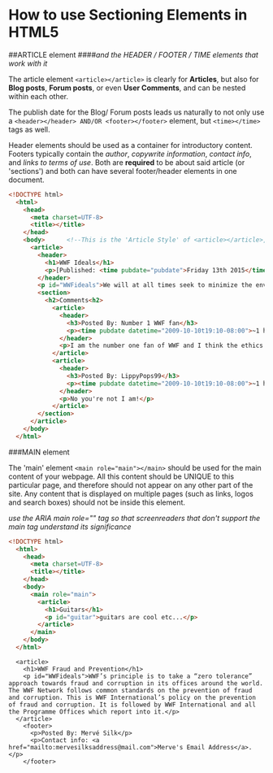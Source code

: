# How to use Sectioning Elements in HTML5

##ARTICLE element
####*and the HEADER / FOOTER / TIME elements that work with it*

The article element ```<article></article>``` is clearly for __Articles__, but also for __Blog posts__, __Forum posts__, or even __User Comments__, and can be nested within each other.

The publish date for the Blog/ Forum posts leads us naturally to not only use a ```<header></header> AND/OR <footer></footer>``` element, but ```<time></time>``` tags as well.

Header elements should be used as a container for introductory content. Footers typically contain the *author*, *copywrite information*, *contact info*, and *links to terms of use*. Both are __required__ to be about said article (or 'sections') and both can have several footer/header elements in one document.

```html
<!DOCTYPE html>
  <html>
    <head>
      <meta charset=UTF-8>
      <title></title>
    </head>
    <body>      <!--This is the 'Article Style' of <article></article>, with 'User Comments'-->
      <article>
        <header>
          <h1>WWF Ideals</h1>
          <p>[Published: <time pubdate="pubdate">Friday 13th 2015</time>]</p>
        </header>
        <p id="WWFideals">We will at all times seek to minimize the environmental impact (especially any adverse impact) of our activities, and make sure that they always comply with all environmental protection legislation. In our daily lives, both at work and in our private time, we will practice what we preach by doing all we can to reduce pollution and waste, and wherever possible use renewable and recyclable materials. And we will encourage all those with whom we interact to do the same.</p>
        <section>
          <h2>Comments<h2>
            <article>
              <header>
                <h3>Posted By: Number 1 WWF fan</h3>
                <p><time pubdate datetime="2009-10-10t19:10-08:00">~1 hour ago</time></p>
              </header>
              <p>I am the number one fan of WWF and I think the ethics are great!</p>
            </article>
            <article>
              <header>
                <h3>Posted By: LippyPops99</h3>
                <p><time pubdate datetime="2009-10-10t19:10-08:00">~1 hour ago</time></p>
              </header>
              <p>No you're not I am!</p>
            </article>
        </section>
      </article>
    </body>
  </html>
```

###MAIN element

The 'main' element ```<main role="main"></main>``` should be used for the main content of your webpage. All this content should be UNIQUE to this particular page, and therefore should not appear on any other part of the site. Any content that is displayed on multiple pages (such as links, logos and search boxes) should not be inside this element.

*use the ARIA main role="" tag so that screenreaders that don't support the main tag understand its significance*

```html
<!DOCTYPE html>
  <html>
    <head>
      <meta charset=UTF-8>
      <title></title>
    </head>
    <body>
      <main role="main">
        <article>
          <h1>Guitars</h1>
          <p id="guitar">guitars are cool etc...</p>
        </article>
      </main>
    </body>
  </html>
```

















      <article>
        <h1>WWF Fraud and Prevention</h1>
        <p id="WWFideals">WWF’s principle is to take a “zero tolerance” approach towards fraud and corruption in its offices around the world. The WWF Network follows common standards on the prevention of fraud and corruption. This is WWF International’s policy on the prevention of fraud and corruption. It is followed by WWF International and all the Programme Offices which report into it.</p>
      </article>
        <footer>
          <p>Posted By: Mervé Silk</p>
          <p>Contact info: <a href="mailto:mervesilksaddress@mail.com">Merve's Email Address</a>.</p>
        </footer>









